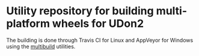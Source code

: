 # Utility repository for building multi-platform wheels for UDon2

The building is done through Travis CI for Linux and AppVeyor for Windows using the [multibuild](https://github.com/matthew-brett/multibuild) utilities.